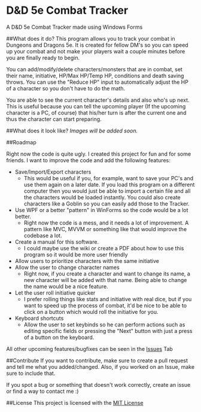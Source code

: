 # D&D 5e Combat Tracker
A D&amp;D 5e Combat Tracker made using Windows Forms


##What does it do?
This program allows you to track your combat in Dungeons and Dragons 5e. It is created for fellow DM's so you can speed up your combat and not make your players wait a couple minutes before you are finally ready to begin. 

You can add/modify/delete characters/monsters that are in combat, set their name, initiative, HP/Max HP/Temp HP, conditions and death saving throws. You can use the "Reduce HP" input to automatically adjust the HP of a character so you don't have to do the math.

You are able to see the current character's details and also who's up next. This is useful because you can tell the upcoming player (If the upcoming character is a PC, of course) that his/her turn is after the current one and thus the character can start preparing.

##What does it look like?
*Images will be added soon.*

##Roadmap

Right now the code is quite ugly. I created this project for fun and for some friends. I want to improve the code and add the following features:

* Save/Import/Export characters
  * This would be useful if you, for example, want to save your PC's and use them again on a later date. If you load this program on a different computer then you would just be able to import a certain file and all the characters would be loaded instantly. You could also create characters like a Goblin so you can easily add those to the Tracker.
* Use WPF or a better "pattern" in WinForms so the code would be a lot better.
  * Right now the code is a mess, and it needs a lot of improvement. A pattern like MVC, MVVM or something like that would improve the codebase a lot.
* Create a manual for this software.
  * I could maybe use the wiki or create a PDF about how to use this program so it would be more user friendly
* Allow users to prioritize characters with the same initiative
* Allow the user to change character names
  * Right now, if you create a character and want to change its name, a new character will be added with that name. Being able to change the name would be a nice feature.
* Let the user roll initiative quicker
  * I prefer rolling things like stats and initiative with real dice, but if you want to speed up the process of combat, it'd be nice to be able to click on a button which would roll the initiative for you.
* Keyboard shortcuts
  * Allow the user to set keybinds so he can perform actions such as editing specific fields or pressing the "Next" button with just a press of a button on the keyboard.
  
All other upcoming features/bugfixes can be seen in the [Issues](https://github.com/sander1095/DnDCombatTracker/issues) Tab


##Contribute
If you want to contribute, make sure to create a pull request and tell me what you added/changed. Also, if you worked on an Issue, make sure to include that.

If you spot a bug or something that doesn't work correctly, create an issue or find a way to contact me :)

##License
This project is licensed with the [MIT License](https://github.com/sander1095/DnDCombatTracker/blob/master/LICENSE)



